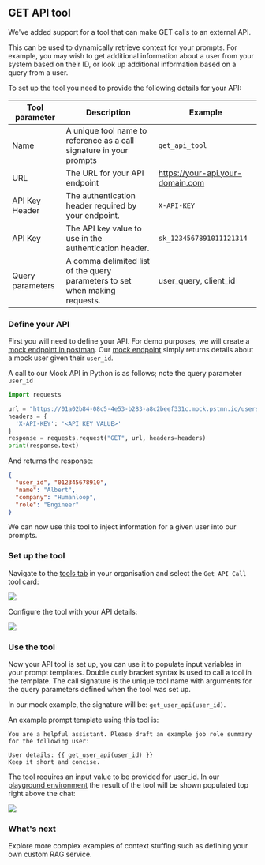 ## GET API tool

We've added support for a tool that can make GET calls to an external API.

This can be used to dynamically retrieve context for your prompts. For example, you may wish to get additional information about a user from your system based on their ID, or look up additional information based on a query from a user.

To set up the tool you need to provide the following details for your API:

| Tool parameter   | Description                                                                 | Example                            |
| ---------------- | --------------------------------------------------------------------------- | ---------------------------------- |
| Name             | A unique tool name to reference as a call signature in your prompts         | `get_api_tool`                     |
| URL              | The URL for your API endpoint                                               | https://your-api.your-domain.com   |
| API Key Header   | The authentication header required by your endpoint.                        | `X-API-KEY`                        |
| API Key          | The API key value to use in the authentication header.                      | `sk_1234567891011121314`           |
| Query parameters | A comma delimited list of the query parameters to set when making requests. | user_query, client_id              |

### Define your API

First you will need to define your API. For demo purposes, we will create a [mock endpoint in postman](https://learning.postman.com/docs/designing-and-developing-your-api/mocking-data/setting-up-mock/). Our [mock endpoint](https://www.postman.com/humanloop/workspace/humanloop/request/12831443-9c48e591-b7b2-4a17-b56a-8050a133e1b5) simply returns details about a mock user given their `user_id`. 

A call to our Mock API in Python is as follows; note the query parameter `user_id`

```python
import requests

url = "https://01a02b84-08c5-4e53-b283-a8c2beef331c.mock.pstmn.io/users?user_id=01234567891011"
headers = {
  'X-API-KEY': '<API KEY VALUE>'
}
response = requests.request("GET", url, headers=headers)
print(response.text)

```

And returns the response:

```json
{
  "user_id", "012345678910",
  "name": "Albert",
  "company": "Humanloop",
  "role": "Engineer"
}
```

We can now use this tool to inject information for a given user into our prompts.

### Set up the tool

Navigate to the [tools tab](https://app.humanloop.com/hl-test/tools) in your organisation and select the `Get API Call ` tool card:

<img src="../../../assets/images/a3e9a50-Screenshot_2023-10-10_at_09.53.55.png" />


Configure the tool with your API details:

<img src="../../../assets/images/7787fb0-Screenshot_2023-10-10_at_09.58.30.png" />


### Use the tool

Now your API tool is set up, you can use it to populate input variables in your prompt templates. Double curly bracket syntax is used to call a tool in the template. The call signature is the unique tool name with arguments for the query parameters defined when the tool was set up. 

In our mock example, the signature will be:  `get_user_api(user_id)`.

An example prompt template using this tool is: 

```shell
You are a helpful assistant. Please draft an example job role summary for the following user:

User details: {{ get_user_api(user_id) }}
Keep it short and concise.
```

The tool requires an input value to be provided for user_id. In our [playground environment](https://app.humanloop.com/playground) the result of the tool will be shown populated top right above the chat:

<img src="../../../assets/images/802a9e3-Screenshot_2023-10-10_at_10.05.37.png" />


### What's next

Explore more complex examples of context stuffing such as defining your own custom RAG service.